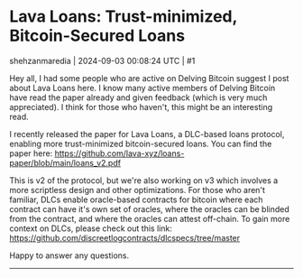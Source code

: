 # Lava Loans: Trust-minimized, Bitcoin-Secured Loans

shehzanmaredia | 2024-09-03 00:08:24 UTC | #1

Hey all, I had some people who are active on Delving Bitcoin suggest I post about Lava Loans here. I know many active members of Delving Bitcoin have read the paper already and given feedback (which is very much appreciated). I think for those who haven't, this might be an interesting read. 

I recently released the paper for Lava Loans, a DLC-based loans protocol, enabling more trust-minimized bitcoin-secured loans. You can find the paper here: https://github.com/lava-xyz/loans-paper/blob/main/loans_v2.pdf

This is v2 of the protocol, but we're also working on v3 which involves a more scriptless design and other optimizations. For those who aren't familiar, DLCs enable oracle-based contracts for bitcoin where each contract can have it's own set of oracles, where the oracles can be blinded from the contract, and where the oracles can attest off-chain. To gain more context on DLCs, please check out this link: https://github.com/discreetlogcontracts/dlcspecs/tree/master

Happy to answer any questions.

-------------------------

